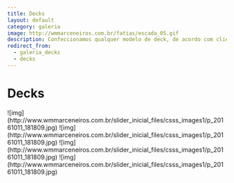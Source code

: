 ```yaml
---
title: Decks
layout: default
category: galeria
image: http://wmmarceneiros.com.br/fatias/escada_05.gif
description: Confeccionamos qualquer modelo de deck, de acordo com cliente e/ou projeto.
redirect_from:
  - galeria_decks
  - decks
---
```


# Decks #

<div class="row galery" markdown="1">
![img](http://www.wmmarceneiros.com.br/slider_inicial_files/csss_images1/p_20161011_181809.jpg)
![img](http://www.wmmarceneiros.com.br/slider_inicial_files/csss_images1/p_20161011_181809.jpg)
![img](http://www.wmmarceneiros.com.br/slider_inicial_files/csss_images1/p_20161011_181809.jpg)
![img](http://www.wmmarceneiros.com.br/slider_inicial_files/csss_images1/p_20161011_181809.jpg)
</div>